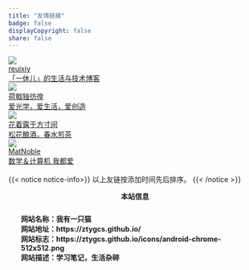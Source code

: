 ```yaml
---
title: "友情链接"
badge: false
displayCopyright: false
share: false
---
```


<div class="blogroll">
	<img class="avatar medium-zoom-image" src="https://io-oi.me/icons/android-chrome-512x512.png">
	<a class="friend" href="https://io-oi.me/" target="_blank">
		<div class="name">reuixiy</div>
		<div class="excerpt">「一休儿」的生活与技术博客</div>
	</a>
</div>
<div class="blogroll">
	<img class="avatar medium-zoom-image" src="https://guanqr.com/icons/android-chrome-512x512.png">
	<a class="friend" href="https://guanqr.com/" target="_blank">
		<div class="name">荷戟独彷徨</div>
		<div class="excerpt">爱光学，爱生活，爱创造</div>
	</a>
</div>
<div class="blogroll">
	<img class="avatar medium-zoom-image" src="https://cdn.jsdelivr.net/gh/WithdewHua/static@withdewhua-hugo/img/avatar.jpg">
	<a class="friend" href="https://10101.io/" target="_blank">
		<div class="name">花着露于方寸间</div>
		<div class="excerpt">松花酿酒，春水煎茶</div>
	</a>
</div>
<div class="blogroll">
	<img class="avatar medium-zoom-image" src="https://matnoble.me/icons/android-chrome-512x512.png">
	<a class="friend" href="https://matnoble.me/" target="_blank">
		<div class="name">MatNoble</div>
		<div class="excerpt">数学＆计算机 我都爱</div>
	</a>
</div>
<br>
{{< notice notice-info>}}
以上友链按添加时间先后排序。
{{< /notice >}}

<div class="mytag">
<p style="text-align:center"><b>本站信息</b></p>
<p style="margin:25px">
   <b>网站名称：我有一只猫</b><br>
   <b>网站地址：https://ztygcs.github.io/</b><br>
   <b>网站标志：https://ztygcs.github.io/icons/android-chrome-512x512.png</b><br>
   <b>网站描述：学习笔记，生活杂碎</b>
</p>
</div>